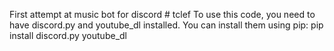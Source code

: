 First attempt at music bot for discord # tclef
To use this code, you need to have discord.py and youtube_dl installed. You can install them using pip:
pip install discord.py youtube_dl
